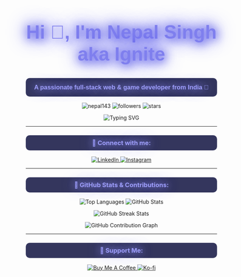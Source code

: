 <!-- Epic GitHub README -->
<h1 align="center" style="font-size: 50px; color: #7f7fee; text-shadow: 4px 4px 20px #7f7fee, 0 0 30px #5f5fed, 0 0 50px #3f3fdd; font-family: 'Poppins', sans-serif;">
   Hi 👋, I'm Nepal Singh aka Ignite
</h1>

<h3 align="center" style="font-family: 'Poppins', sans-serif; background-color:#34365d; padding: 15px; border-radius: 10px; color: #9f9fff; text-shadow: 0 0 20px #9f9fff, 0 0 35px #7f7fed;">
  A passionate full-stack web & game developer from India 🚀
</h3>

<p align="center">
  <img src="https://komarev.com/ghpvc/?username=nepal143&label=Profile%20views&color=9f9fff&style=flat" alt="nepal143" />
  <img src="https://img.shields.io/github/followers/nepal143?label=Follow%20Me&color=9f9fff&style=flat-square" alt="followers">
  <img src="https://img.shields.io/github/stars/nepal143?label=Stars&color=9f9fff&style=flat-square" alt="stars">
</p>

<div align="center">
  <img src="https://readme-typing-svg.herokuapp.com?font=Poppins&color=%239F9FFF&size=26&center=true&vCenter=true&width=600&lines=React+Developer;Node.js+Enthusiast;Full+Stack+Expert;Game+Developer;Always+Learning;Exploring+AI+%26+VR" alt="Typing SVG" />
</div>

---

<h3 align="center" style="background-color:#34365d; padding: 10px; border-radius: 10px; color: #9f9fff; text-shadow: 0 0 20px #9f9fff, 0 0 35px #7f7fed;">
  🔗 Connect with me:
</h3>
<p align="center">
  <a href="https://linkedin.com/in/nepal-singh-580b45249" target="_blank">
    <img src="https://img.shields.io/badge/LinkedIn-%230077B5.svg?style=for-the-badge&logo=linkedin&logoColor=white" alt="LinkedIn">
  </a>
  <a href="https://instagram.com/ignite_ns" target="_blank">
    <img src="https://img.shields.io/badge/Instagram-%23E4405F.svg?style=for-the-badge&logo=instagram&logoColor=white" alt="Instagram">
  </a>
</p>

---

<h3 align="center" style="background-color:#34365d; padding: 10px; border-radius: 10px; color: #9f9fff; text-shadow: 0 0 20px #9f9fff, 0 0 35px #7f7fed;">🚀 GitHub Stats & Contributions:</h3>
<p align="center">
  <img src="https://github-readme-stats.vercel.app/api/top-langs?username=nepal143&show_icons=true&locale=en&layout=compact&bg_color=141c2f&title_color=9f9fff&text_color=ffffff&icon_color=9f9fff&hide_border=true" alt="Top Languages"/>
  <img src="https://github-readme-stats.vercel.app/api?username=nepal143&show_icons=true&locale=en&bg_color=141c2f&title_color=9f9fff&text_color=ffffff&icon_color=9f9fff&hide_border=true" alt="GitHub Stats"/>
</p>
<div align="center">
  <img src="https://github-readme-streak-stats.herokuapp.com/?user=nepal143&theme=dark&background=141c2f&stroke=9f9fff&ring=9f9fff&fire=9f9fff&currStreakNum=ffffff&sideNums=ffffff&currStreakLabel=9f9fff&sideLabels=9f9fff&dates=ffffff" alt="GitHub Streak Stats"/>
</div>
<p align="center">
  <img src="https://github-readme-activity-graph.vercel.app/graph?username=nepal143&custom_title=Nepal's%20Contribution%20Graph&bg_color=141c2f&color=9f9fff&line=9f9fff&point=ffffff&area=true&hide_border=true" alt="GitHub Contribution Graph"/>
</p>

---

<h3 align="center" style="background-color:#34365d; padding: 10px; border-radius: 10px; color: #9f9fff; text-shadow: 0 0 20px #9f9fff, 0 0 35px #7f7fed;">💖 Support Me:</h3>
<p align="center">
  <a href="https://www.buymeacoffee.com/nepalsss00a" target="_blank">
    <img src="https://img.shields.io/badge/Buy_Me_A_Coffee-%23FFDD00.svg?style=for-the-badge&logo=buy-me-a-coffee&logoColor=black" alt="Buy Me A Coffee">
  </a>
  <a href="https://ko-fi.com/nepalsss007" target="_blank">
    <img src="https://img.shields.io/badge/Kofi-%23FF5E5B.svg?style=for-the-badge&logo=ko-fi&logoColor=white" alt="Ko-fi">
  </a>
</p>
